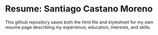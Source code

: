 <h1>Resume: Santiago Castano Moreno</h1>
<p>This github repository saves both the html file and stylesheet for my own resume page describing my experience, education, interests, and skills.</p>